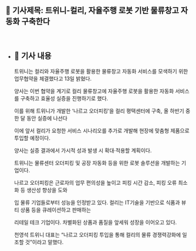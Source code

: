 ## 📰 기사제목: 트위니-컬리, 자율주행 로봇 기반 물류창고 자동화 구축한다

<br>

- ## 📄 기사 내용
  트위니는 컬리와 자율주행 로봇을 활용한 물류창고 자동화 서비스를 모색하기 위한 업무협약을 체결했다고 13일 밝혔다.
  
  양사는 이번 협약을 계기로 컬리 물류창고에 자율주행 로봇을 활용한 자동화 서비스를 구축하고 효율성 실증을 진행하기로 했다.

  이를 위해 트위니가 개발한 ‘나르고 오더피킹’을 컬리 평택센터에 구축, 올 하반기 중 한 달 동안 실증에 나선다

  이에 앞서 컬리가 요청한 서비스 시나리오를 추가로 개발해 현장에 맞춤형 제품으로 투입할 예정이다.

  양사는 실증 결과에서 가시적 성과 발생 시 확대·적용할 계획이다.

  트위니는 물류센터 오더피킹 및 공장 자동화 등을 위한 로봇 솔루션을 개발하는 기업이다.

  나르고 오더피킹은 근로자의 업무 편의성을 높이고 피킹 시간 감소, 피킹 오류 최소화 등 생산성 향상을 도와 

  입 물류 기업들로부터 성능을 인정받고 있다. 컬리는 IT기술을 기반으로 식품과 뷰티 상품 등을 큐레이션하고 판매하는

  리테일 테크 기업이다. 차별화된 상품과 품질을 앞세워 성장을 이어오고 있다.

  천영석 트위니 대표는 “나르고 오더피킹 투입을 통해 컬리의 물류 경쟁력강화에 일조할 것”이라고 말했다.
